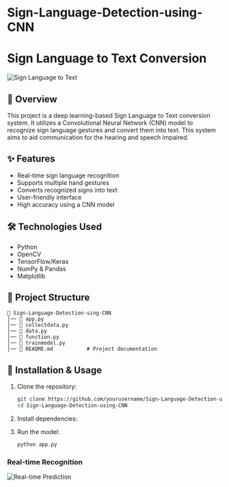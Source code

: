 # Sign-Language-Detection-using-CNN
# Sign Language to Text Conversion

![Sign Language to Text](images/banner.png)

## 📌 Overview
This project is a deep learning-based Sign Language to Text conversion system. It utilizes a Convolutional Neural Network (CNN) model to recognize sign language gestures and convert them into text. This system aims to aid communication for the hearing and speech impaired.

## ✨ Features
- Real-time sign language recognition
- Supports multiple hand gestures
- Converts recognized signs into text
- User-friendly interface
- High accuracy using a CNN model

## 🛠️ Technologies Used
- Python
- OpenCV
- TensorFlow/Keras
- NumPy & Pandas
- Matplotlib

## 📂 Project Structure
```
📁 Sign-Language-Detection-sing-CNN
│── 📜 app.py   
│── 📜 collectdata.py      
│── 📜 data.py     
│── 📜 function.py      
│── 📜 trainmodel.py      
│── 📜 README.md           # Project documentation
```

## 🚀 Installation & Usage

1. Clone the repository:
   ```bash
   git clone https://github.com/yourusername/Sign-Language-Detection-using-CNN.git
   cd Sign-Language-Detection-using-CNN
   ```

2. Install dependencies:
 

3. Run the model:
   ```bash
   python app.py
   ```


### Real-time Recognition
![Real-time Prediction](images/real_time.png)
